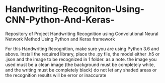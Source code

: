 # Handwriting-Recogniton-Using-CNN-Python-And-Keras-
Repository of Project Handwriting Recognition using Convolutional Neural Network Method Using Python and Keras framework

For this Handwriting Recognition, make sure you are using Python 3.6 and above. Install the required library, place the .py file, the model either .h5 or .json and the image to be recognized in 1 folder. as a note. the image you used must be a clean image (the background must be completely white, and the writing must be completely black) do not let any shaded areas or the recognition results will be error or inaccurate
